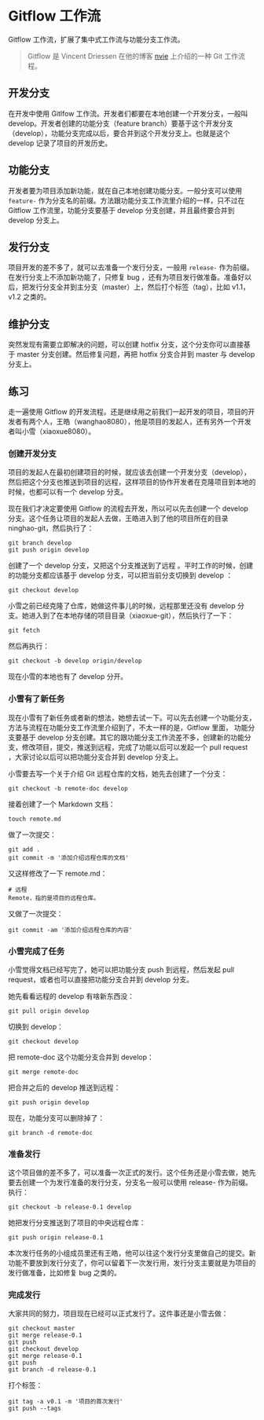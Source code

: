 # Gitflow 工作流

Gitflow 工作流，扩展了集中式工作流与功能分支工作流。

> Gitflow 是 Vincent Driessen 在他的博客 [nvie](http://nvie.com/posts/a-successful-git-branching-model/) 上介绍的一种 Git 工作流程。

## 开发分支

在开发中使用 Gitlfow 工作流。开发者们都要在本地创建一个开发分支，一般叫 develop。开发者创建的功能分支（feature branch）要基于这个开发分支（develop），功能分支完成以后，要合并到这个开发分支上。也就是这个 develop 记录了项目的开发历史。

## 功能分支

开发者要为项目添加新功能，就在自己本地创建功能分支。一般分支可以使用 `feature-` 作为分支名的前缀。方法跟功能分支工作流里介绍的一样，只不过在 Gitflow 工作流里，功能分支要基于 develop 分支创建，并且最终要合并到 develop 分支上。

## 发行分支

项目开发的差不多了，就可以去准备一个发行分支，一般用 `release-` 作为前缀。在发行分支上不添加新功能了，只修复 bug ，还有为项目发行做准备。准备好以后，把发行分支全并到主分支（master）上，然后打个标签（tag），比如 v1.1，v1.2 之类的。

## 维护分支

突然发现有需要立即解决的问题，可以创建 hotfix 分支，这个分支你可以直接基于 master 分支创建。然后修复问题，再把 hotfix 分支合并到 master 与 develop 分支上。

## 练习

走一遍使用 Gitflow 的开发流程。还是继续用之前我们一起开发的项目，项目的开发者有两个人，王皓（wanghao8080），他是项目的发起人，还有另外一个开发者叫小雪（xiaoxue8080）。

### 创建开发分支

项目的发起人在最初创建项目的时候，就应该去创建一个开发分支（develop），然后把这个分支也推送到项目的远程，这样项目的协作开发者在克隆项目到本地的时候，也都可以有一个 develop 分支。

现在我们才决定要使用 Gitflow 的流程去开发，所以可以先去创建一个 develop 分支。这个任务让项目的发起人去做，王皓进入到了他的项目所在的目录 ninghao-git，然后执行了：

```
git branch develop
git push origin develop
```

创建了一个 develop 分支，又把这个分支推送到了远程 。平时工作的时候，创建的功能分支都应该基于 develop 分支，可以把当前分支切换到 develop ：

```
git checkout develop
```

小雪之前已经克隆了仓库，她做这件事儿的时候，远程那里还没有 develop 分支。她进入到了在本地存储的项目目录（xiaoxue-git），然后执行了一下：

```
git fetch
```

然后再执行：

```
git checkout -b develop origin/develop
```

现在小雪的本地也有了 develop 分开。

### 小雪有了新任务

现在小雪有了新任务或者新的想法，她想去试一下。可以先去创建一个功能分支，方法与流程在功能分支工作流里介绍到了，不太一样的是，Gitflow 里面， 功能分支要基于 develop 分支创建。其它的跟功能分支工作流差不多，创建新的功能分支，修改项目，提交，推送到远程，完成了功能以后可以发起一个 pull request ，大家讨论以后可以把功能分支合并到 develop 分支上。

小雪要去写一个关于介绍 Git 远程仓库的文档，她先去创建了一个分支：

```
git checkout -b remote-doc develop
```

接着创建了一个 Markdown 文档：

```
touch remote.md
```

做了一次提交：

```
git add .
git commit -m '添加介绍远程仓库的文档'
```

又这样修改了一下 remote.md：

```
# 远程
Remote，指的是项目的远程仓库。
```

又做了一次提交：

```
git commit -am '添加介绍远程仓库的内容'
```

### 小雪完成了任务

小雪觉得文档已经写完了，她可以把功能分支 push 到远程，然后发起 pull request，或者也可以直接把功能分支合并到 develop 分支。

她先看看远程的 develop 有啥新东西没：

```
git pull origin develop
```

切换到 develop：

```
git checkout develop
```

把 remote-doc 这个功能分支合并到 develop：

```
git merge remote-doc
```

把合并之后的 develop 推送到远程：

```
git push origin develop
```

现在，功能分支可以删除掉了：

```
git branch -d remote-doc
```

### 准备发行

这个项目做的差不多了，可以准备一次正式的发行。这个任务还是小雪去做，她先要去创建一个为发行准备的发行分支，分支名一般可以使用 release- 作为前缀。执行：

```
git checkout -b release-0.1 develop
```

她把发行分支推送到了项目的中央远程仓库：

```
git push origin release-0.1
```

本次发行任务的小组成员里还有王皓，他可以往这个发行分支里做自己的提交。新功能不要放到发行分支了，你可以留着下一次发行用，发行分支主要就是为项目的发行做准备，比如修复 bug 之类的。

### 完成发行

大家共同的努力，项目现在已经可以正式发行了。这件事还是小雪去做：

```
git checkout master
git merge release-0.1
git push
git checkout develop
git merge release-0.1
git push
git branch -d release-0.1
```

打个标签：

```
git tag -a v0.1 -m '项目的首次发行'
git push --tags
```





